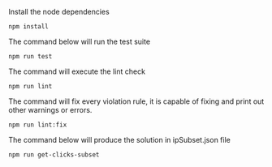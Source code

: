 Install the node dependencies

```
npm install
```

The command below will run the test suite

```
npm run test
```

The command will execute the lint check

```
npm run lint
```
The command will fix every violation rule, it is capable of fixing and print out other warnings or errors.

```
npm run lint:fix
```

The command below will produce the solution in ipSubset.json file

```
npm run get-clicks-subset
```

